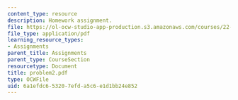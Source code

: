 ```yaml
---
content_type: resource
description: Homework assignment.
file: https://ol-ocw-studio-app-production.s3.amazonaws.com/courses/22-314j-structural-mechanics-in-nuclear-power-technology-fall-2006/6a1efdc653207efda5c6e1d1bb24e852_problem2.pdf
file_type: application/pdf
learning_resource_types:
- Assignments
parent_title: Assignments
parent_type: CourseSection
resourcetype: Document
title: problem2.pdf
type: OCWFile
uid: 6a1efdc6-5320-7efd-a5c6-e1d1bb24e852
---
```

